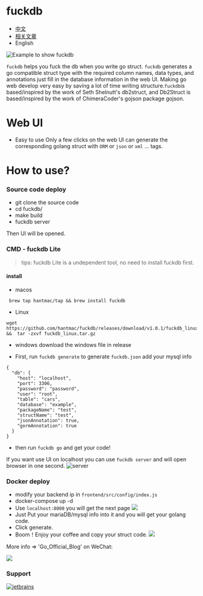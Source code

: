 
# fuckdb
- [中文](https://github.com/hantmac/fuckdb/blob/master/README_zh.md)
- [相关文章](https://mp.weixin.qq.com/s?__biz=MzIxNTU0ODY1NQ==&amp;mid=2247484336&amp;idx=1&amp;sn=07097166a6e6b5a113599e7d2f572c2d&amp;chksm=9797d430a0e05d26b30999ca042cb9ab4b1927a97b1bad439c3e06e51ae9ef46022e2a315e96&token=918317406&lang=zh_CN#rd)
- English

![Example to show fuckdb](http://static.vue2.net/db.gif)

`fuckdb` helps you fuck the db when you write go struct.
`fuckdb` generates a go compatible struct type with the required column names, data types, and annotations just fill in the database information in the web UI. Making go web develop very easy by saving a lot of time writing structure.`fuckdb`is based/inspired by the work of Seth Shelnutt's db2struct, and Db2Struct is based/inspired by the work of ChimeraCoder's gojson package gojson.
# Web UI
- Easy to use
Only a few clicks on the web UI can generate the corresponding golang struct with `ORM` or `json` or `xml` ... tags.
# How to use?

### Source code deploy
- git clone the source code
- cd fuckdb/
- make build
- fuckdb server

Then UI will be opened.

### CMD - fuckdb Lite
> tips: fuckdb Lite is a undependent tool, no need to install fuckdb first.
#### install
- macos 
 ```
  brew tap hantmac/tap && brew install fuckdb
 ```
- Linux 

 ```
wget https://github.com/hantmac/fuckdb/releases/download/v1.0.1/fuckdb_linux.tar.gz &&  tar -zxvf fuckdb_linux.tar.gz
  ```
  
- windows 
  download the windows file in release

- First,  run `fuckdb generate` to generate `fuckdb.json` add your mysql info
```
{
  "db": {
    "host": "localhost",
    "port": 3306,
    "password": "password",
    "user": "root",
    "table": "cars",
    "database": "example",
    "packageName": "test",
    "structName": "test",
    "jsonAnnotation": true,
    "gormAnnotation": true
  }
}
```

- then run `fuckdb go` and get your code!

If you want use UI on localhost you can use `fuckdb server` and will open browser in one second.
![server](https://z3.ax1x.com/2021/05/03/gmYPe0.gif)

### Docker deploy
- modify your backend ip in  `frontend/src/config/index.js`
- docker-compose up -d
- Use `localhost:8000` you will get the next page
![](https://tva1.sinaimg.cn/large/006tNbRwgy1g9w1ru6tl4j31wb0u0aft.jpg)
- Just Put your mariaDB/mysql info into it and you will get your golang code.
- Click generate.
- Boom！Enjoy your coffee and copy your struct code.
![](https://tva1.sinaimg.cn/large/006tNbRwly1g9w531osobj31u90u0jzq.jpg)


More info => 'Go_Official_Blog' on WeChat:

![](https://user-gold-cdn.xitu.io/2020/3/27/1711c6a37c75e3fb?w=142&h=142&f=jpeg&s=10725)

### Support

[![jetbrains](https://s1.ax1x.com/2020/03/26/G9uQoR.png)]( https://www.jetbrains.com/?from=fuckdb)
